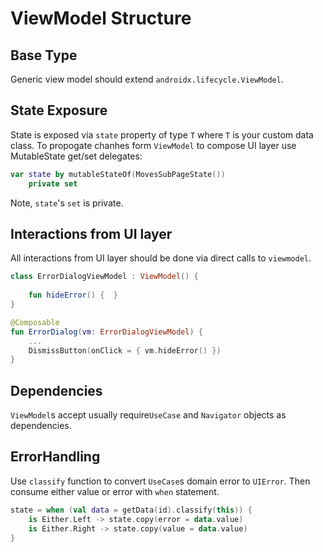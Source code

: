 # ViewModel Structure

## Base Type

Generic view model should extend `androidx.lifecycle.ViewModel`.

## State Exposure

State is exposed via `state` property of type `T` where `T` is your custom data class.
To propogate chanhes form `ViewModel` to compose UI layer use MutableState<T> get/set delegates:

```kotlin
var state by mutableStateOf(MovesSubPageState())
    private set
```

Note, `state`'s `set` is private.

## Interactions from UI layer

All interactions from UI layer should be done via direct calls to `viewmodel`.

```kotlin
class ErrorDialogViewModel : ViewModel() {
    
    fun hideError() {  }
}

@Composable
fun ErrorDialog(vm: ErrorDialogViewModel) {
    ...
    DismissButton(onClick = { vm.hideError() })
}
```

## Dependencies

`ViewModel`s accept usually require`UseCase` and `Navigator` objects as dependencies.

## ErrorHandling

Use `classify` function to convert `UseCase`s domain error to `UIError`. Then consume either value or error with `when` statement.

```kotlin
state = when (val data = getData(id).classify(this)) {
    is Either.Left -> state.copy(error = data.value)
    is Either.Right -> state.copy(value = data.value)
}
```

